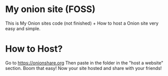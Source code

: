 # My onion site (FOSS)
This is My Onion sites code (not finished) + How to host a Onion site very easy and simple.

# How to Host?
Go to https://onionshare.org
Then paste in the folder in the "host a website" section.
Boom that easy! Now your site hosted and share with your friends!
